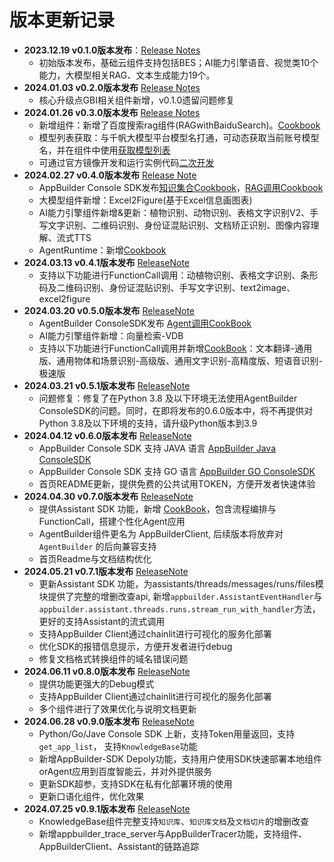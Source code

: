 # 版本更新记录

* **2023.12.19 v0.1.0版本发布**：[Release Notes](https://github.com/baidubce/app-builder/releases/tag/0.1.0)
  * 初始版本发布，基础云组件支持包括BES；AI能力引擎语音、视觉类10个能力，大模型相关RAG、文本生成能力19个。
* **2024.01.03 v0.2.0版本发布** [Release Notes](https://github.com/baidubce/app-builder/releases/tag/0.2.0)
  * 核心升级点GBI相关组件新增，v0.1.0遗留问题修复
* **2024.01.26 v0.3.0版本发布** [Release Notes](https://github.com/baidubce/app-builder/releases/tag/0.3.0)
  * 新增组件：新增了百度搜索rag组件(RAGwithBaiduSearch)。[Cookbook](https://github.com/baidubce/app-builder/blob/master/cookbooks/rag_with_baidusearch.ipynb)
  * 模型列表获取：与千帆大模型平台模型名打通，可动态获取当前账号模型名，并在组件中使用[获取模型列表](/docs/basic_module/get_model_list.md)
  * 可通过官方镜像开发和运行实例代码[二次开发](/docs/develop_guide/README.md)
* **2024.02.27 v0.4.0版本发布** [Release Note](https://github.com/baidubce/app-builder/releases/tag/0.4.0)
  * AppBuilder Console SDK发布[知识集合Cookbook](/cookbooks/end2end_application/console_dataset.ipynb)，[RAG调用Cookbook](/cookbooks/end2end_application/rag/rag.ipynb)
  * 大模型组件新增：Excel2Figure(基于Excel信息画图表)
  * AI能力引擎组件新增&更新：植物识别、动物识别、表格文字识别V2、手写文字识别、二维码识别、身份证混贴识别、文档矫正识别、图像内容理解、流式TTS
  * AgentRuntime：新增[Cookbook](/cookbooks/components/agent_runtime.ipynb)
* **2024.03.13 v0.4.1版本发布** [ReleaseNote](https://github.com/baidubce/app-builder/releases/tag/0.4.1)
  * 支持以下功能进行FunctionCall调用：动植物识别、表格文字识别、条形码及二维码识别、身份证混贴识别、手写文字识别、text2image、excel2figure
* **2024.03.20 v0.5.0版本发布** [ReleaseNote](https://github.com/baidubce/app-builder/releases/tag/0.5.0)
  * AgentBuilder ConsoleSDK发布 [Agent调用CookBook](/cookbooks/end2end_application/agent/appbuilder_client.ipynb)
  * AI能力引擎组件新增：向量检索-VDB
  * 支持以下功能进行FunctionCall调用并新增[CookBook](/cookbooks/components/general_ocr.ipynb)：文本翻译-通用版、通用物体和场景识别-高级版、通用文字识别-高精度版、短语音识别-极速版
* **2024.03.21 v0.5.1版本发布** [ReleaseNote](https://github.com/baidubce/app-builder/releases/tag/0.5.1)
  * 问题修复：修复了在Python 3.8 及以下环境无法使用AgentBuilder ConsoleSDK的问题。同时，在即将发布的0.6.0版本中，将不再提供对Python 3.8及以下环境的支持，请升级Python版本到3.9
* **2024.04.12 v0.6.0版本发布** [ReleaseNote](https://github.com/baidubce/app-builder/releases/tag/0.6.0)
  * AppBuilder Console SDK 支持 JAVA 语言 [AppBuilder Java ConsoleSDK](/java/)
  * AppBuilder Console SDK 支持 GO 语言 [AppBuilder GO ConsoleSDK](/go/)
  * 首页README更新，提供免费的公共试用TOKEN，方便开发者快速体验
* **2024.04.30 v0.7.0版本发布** [ReleaseNote](https://github.com/baidubce/app-builder/releases/tag/0.7.0)
  * 提供Assistant SDK 功能，新增 [CookBook](/cookbooks/pipeline/assistant_function_call.ipynb)，包含流程编排与FunctionCall，搭建个性化Agent应用
  * AgentBuilder组件更名为 AppBuilderClient, 后续版本将放弃对 `AgentBuilder` 的后向兼容支持
  * 首页Readme与文档结构优化
* **2024.05.21 v0.7.1版本发布** [ReleaseNote](https://github.com/baidubce/app-builder/releases/tag/0.7.1)
  * 更新Assistant SDK 功能，为assistants/threads/messages/runs/files模块提供了完整的增删改查api, 新增`appbuilder.AssistantEventHandler`与`appbuilder.assistant.threads.runs.stream_run_with_handler`方法，更好的支持Assistant的流式调用
  * 支持AppBuilder Client通过chainlit进行可视化的服务化部署
  * 优化SDK的报错信息提示，方便开发者进行debug
  * 修复文档格式转换组件的域名错误问题
* **2024.06.11 v0.8.0版本发布** [ReleaseNote](https://github.com/baidubce/app-builder/releases/tag/0.8.0)
  * 提供功能更强大的Debug模式
  * 支持AppBuilder Client通过chainlit进行可视化的服务化部署
  * 多个组件进行了效果优化与说明文档更新
* **2024.06.28 v0.9.0版本发布** [ReleaseNote](https://github.com/baidubce/app-builder/releases/tag/0.9.0)
  * Python/Go/Jave Console SDK 上新，支持Token用量返回，支持`get_app_list`， 支持`KnowledgeBase`功能
  * 新增AppBuilder-SDK Depoly功能，支持用户使用SDK快速部署本地组件orAgent应用到百度智能云，并对外提供服务
  * 更新SDK超参，支持SDK在私有化部署环境的使用
  * 更新口语化组件，优化效果
* **2024.07.25 v0.9.1版本发布** [ReleaseNote](https://github.com/baidubce/app-builder/releases/tag/0.9.1)
  * KnowledgeBase组件完整支持`知识库`、`知识库文档`及`文档切片`的增删改查
  * 新增appbuilder_trace_server与AppBuilderTracer功能，支持组件、AppBuilderClient、Assistant的链路追踪